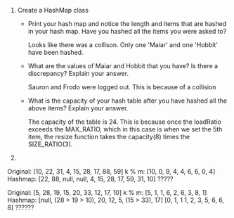 1. Create a HashMap class

    - Print your hash map and notice the length and items that are hashed in your hash map. Have you hashed all the items you were asked to?

        Looks like there was a collison. Only one 'Maiar' and one 'Hobbit' have been hashed.
    
    - What are the values of Maiar and Hobbit that you have? Is there a discrepancy? Explain your answer.

        Sauron and Frodo were logged out. This is because of a collision
    
    - What is the capacity of your hash table after you have hashed all the above items? Explain your answer.

        The capacity of the table is 24. This is because once the loadRatio exceeds the MAX_RATIO, which in this case is when we set the 5th item, the resize function takes the capacity(8) times the SIZE_RATIO(3).


3. 

Original: [10, 22, 31, 4, 15, 28, 17, 88, 59]
k % m:    [10,  0,  9, 4,  4,  6,  6,  0,  4]
Hashmap:  [22, 88, null, null, 4, 15, 28, 17, 59, 31, 10] ?????

Original: [5, 28, 19, 15, 20, 33, 12, 17, 10]
k % m:    [5,  1,  1,  6,  2,  6,  3,  8,  1]
Hashmap:  [null, (28 > 19 > 10), 20, 12, 5, (15 > 33), 17]
          [0,      1,   1    1,   2,  3, 5,   6,   6,   8] ??????